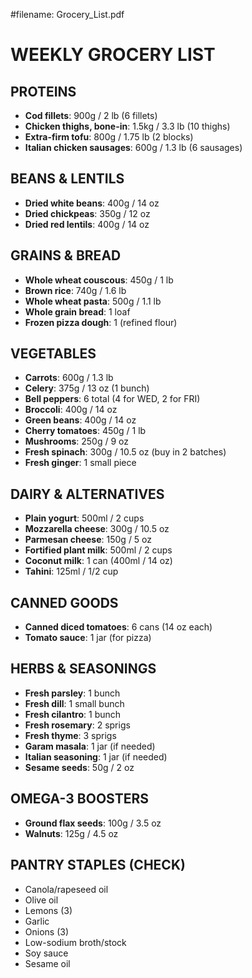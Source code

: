 #filename: Grocery_List.pdf

# WEEKLY GROCERY LIST

## PROTEINS
- **Cod fillets**: 900g / 2 lb (6 fillets)
- **Chicken thighs, bone-in**: 1.5kg / 3.3 lb (10 thighs)
- **Extra-firm tofu**: 800g / 1.75 lb (2 blocks)
- **Italian chicken sausages**: 600g / 1.3 lb (6 sausages)

## BEANS & LENTILS
- **Dried white beans**: 400g / 14 oz
- **Dried chickpeas**: 350g / 12 oz
- **Dried red lentils**: 400g / 14 oz

## GRAINS & BREAD
- **Whole wheat couscous**: 450g / 1 lb
- **Brown rice**: 740g / 1.6 lb
- **Whole wheat pasta**: 500g / 1.1 lb
- **Whole grain bread**: 1 loaf
- **Frozen pizza dough**: 1 (refined flour)

## VEGETABLES
- **Carrots**: 600g / 1.3 lb
- **Celery**: 375g / 13 oz (1 bunch)
- **Bell peppers**: 6 total (4 for WED, 2 for FRI)
- **Broccoli**: 400g / 14 oz
- **Green beans**: 400g / 14 oz
- **Cherry tomatoes**: 450g / 1 lb
- **Mushrooms**: 250g / 9 oz
- **Fresh spinach**: 300g / 10.5 oz (buy in 2 batches)
- **Fresh ginger**: 1 small piece

## DAIRY & ALTERNATIVES
- **Plain yogurt**: 500ml / 2 cups
- **Mozzarella cheese**: 300g / 10.5 oz
- **Parmesan cheese**: 150g / 5 oz
- **Fortified plant milk**: 500ml / 2 cups
- **Coconut milk**: 1 can (400ml / 14 oz)
- **Tahini**: 125ml / 1/2 cup

## CANNED GOODS
- **Canned diced tomatoes**: 6 cans (14 oz each)
- **Tomato sauce**: 1 jar (for pizza)

## HERBS & SEASONINGS
- **Fresh parsley**: 1 bunch
- **Fresh dill**: 1 small bunch
- **Fresh cilantro**: 1 bunch
- **Fresh rosemary**: 2 sprigs
- **Fresh thyme**: 3 sprigs
- **Garam masala**: 1 jar (if needed)
- **Italian seasoning**: 1 jar (if needed)
- **Sesame seeds**: 50g / 2 oz

## OMEGA-3 BOOSTERS
- **Ground flax seeds**: 100g / 3.5 oz
- **Walnuts**: 125g / 4.5 oz

## PANTRY STAPLES (CHECK)
- Canola/rapeseed oil
- Olive oil
- Lemons (3)
- Garlic
- Onions (3)
- Low-sodium broth/stock
- Soy sauce
- Sesame oil

